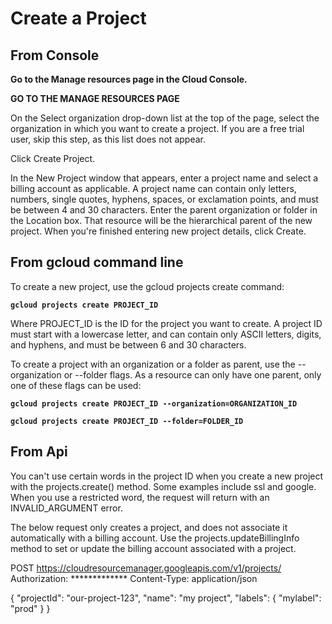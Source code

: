 # Create a Project

## From Console

**Go to the Manage resources page in the Cloud Console.**

**GO TO THE MANAGE RESOURCES PAGE**

On the Select organization drop-down list at the top of the page, select the organization in which you want to create a project. 
If you are a free trial user, skip this step, as this list does not appear.

Click Create Project.

In the New Project window that appears, enter a project name and select a billing account as applicable. 
A project name can contain only letters, numbers, single quotes, hyphens, spaces, or exclamation points, and must be between 4 and 30 characters.
Enter the parent organization or folder in the Location box. That resource will be the hierarchical parent of the new project.
When you're finished entering new project details, click Create.


## From gcloud command line

To create a new project, use the gcloud projects create command:

**`gcloud projects create PROJECT_ID`**

Where PROJECT_ID is the ID for the project you want to create. A project ID must start with a lowercase letter, and can contain only ASCII letters, digits, and hyphens, and must be between 6 and 30 characters.

To create a project with an organization or a folder as parent, use the --organization or --folder flags. As a resource can only have one parent, only one of these flags can be used:

**`gcloud projects create PROJECT_ID --organization=ORGANIZATION_ID`**

**`gcloud projects create PROJECT_ID --folder=FOLDER_ID`**


## From Api

You can't use certain words in the project ID when you create a new project with the projects.create() method. Some examples include ssl and google. When you use a restricted word, the request will return with an INVALID_ARGUMENT error.

The below request only creates a project, and does not associate it automatically with a billing account. Use the projects.updateBillingInfo method to set or update the billing account associated with a project.



POST https://cloudresourcemanager.googleapis.com/v1/projects/
Authorization: *************
Content-Type: application/json

{
    "projectId": "our-project-123",
    "name": "my project",
    "labels": {
      "mylabel": "prod"
    }
}
